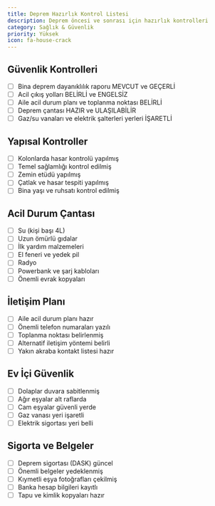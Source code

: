 ```yaml
---
title: Deprem Hazırlık Kontrol Listesi
description: Deprem öncesi ve sonrası için hazırlık kontrolleri
category: Sağlık & Güvenlik
priority: Yüksek
icon: fa-house-crack
---
```


## Güvenlik Kontrolleri

- [ ] Bina deprem dayanıklılık raporu MEVCUT ve GEÇERLİ
- [ ] Acil çıkış yolları BELİRLİ ve ENGELSİZ
- [ ] Aile acil durum planı ve toplanma noktası BELİRLİ
- [ ] Deprem çantası HAZIR ve ULAŞILABİLİR
- [ ] Gaz/su vanaları ve elektrik şalterleri yerleri İŞARETLİ

## Yapısal Kontroller

- [ ] Kolonlarda hasar kontrolü yapılmış
- [ ] Temel sağlamlığı kontrol edilmiş
- [ ] Zemin etüdü yapılmış
- [ ] Çatlak ve hasar tespiti yapılmış
- [ ] Bina yaşı ve ruhsatı kontrol edilmiş

## Acil Durum Çantası

- [ ] Su (kişi başı 4L)
- [ ] Uzun ömürlü gıdalar
- [ ] İlk yardım malzemeleri
- [ ] El feneri ve yedek pil
- [ ] Radyo
- [ ] Powerbank ve şarj kabloları
- [ ] Önemli evrak kopyaları

## İletişim Planı

- [ ] Aile acil durum planı hazır
- [ ] Önemli telefon numaraları yazılı
- [ ] Toplanma noktası belirlenmiş
- [ ] Alternatif iletişim yöntemi belirli
- [ ] Yakın akraba kontakt listesi hazır

## Ev İçi Güvenlik

- [ ] Dolaplar duvara sabitlenmiş
- [ ] Ağır eşyalar alt raflarda
- [ ] Cam eşyalar güvenli yerde
- [ ] Gaz vanası yeri işaretli
- [ ] Elektrik sigortası yeri belli

## Sigorta ve Belgeler

- [ ] Deprem sigortası (DASK) güncel
- [ ] Önemli belgeler yedeklenmiş
- [ ] Kıymetli eşya fotoğrafları çekilmiş
- [ ] Banka hesap bilgileri kayıtlı
- [ ] Tapu ve kimlik kopyaları hazır
